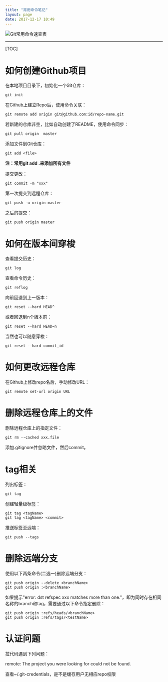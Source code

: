 ```yaml
---
title: "常用命令笔记"
layout: page
date: 2017-12-17 10:49
---
```


![Git常用命令速查表](http://7xrr7e.com1.z0.glb.clouddn.com/git_big_jb51.jpg)

---

[TOC]

# 如何创建Github项目

在本地项目目录下，初始化一个Git仓库：

```
git init
```

在Github上建立Repo后，使用命令关联：

```
git remote add origin git@github.com:id/repo-name.git
```

若新建的仓库非空，比如自动创建了README，使用命令同步：

```
git pull origin  master
```

添加文件到Git仓库：

```
git add <file>
```

**注：常用git add .来添加所有文件**

提交更改：

```
git commit -m "xxx"
```

第一次提交到远程仓库：

```
git push -u origin master
```

之后的提交：

```
git push origin master
```

# 如何在版本间穿梭

查看提交历史：

```
git log
```

查看命令历史：

```
git reflog
```

向前回退到上一版本：

```
git reset --hard HEAD^
```

或者回退到n个版本前：

```
git reset --hard HEAD~n
```

当然也可以随意穿梭：

```
git reset --hard commit_id
```

# 如何更改远程仓库

在Github上修改repo名后，手动修改URL：

```
git remote set-url origin URL 
```

# 删除远程仓库上的文件

删除远程仓库上的指定文件：

```
git rm --cached xxx.file
```

添加.gitignore并忽略文件，然后commit。

# tag相关

列出标签：

```
git tag
```

创建轻量级标签：

```
git tag <tagName>
git tag <tagName> <commit>
```

推送标签至远端：

```
git push --tags
```

# 删除远端分支

使用以下两条命令(二选一)删除远端分支：

```
git push origin --delete <branchName>
git push origin :<branchName>

```

如果提示"error: dst refspec xxx matches more than one."，即为同时存在相同名称的branch和tag，需要通过以下命令指定删除：

```
git push origin :refs/heads/<branchName>
git push origin :refs/tags/<testName>
```

# 认证问题

拉代码遇到下列问题：

remote: The project you were looking for could not be found.

查看~/.git-credentials，是不是缓存用户无相应repo权限
